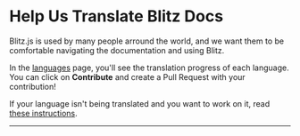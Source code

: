 # Help Us Translate Blitz Docs

Blitz.js is used by many people arround the world, and we want them to be
comfortable navigating the documentation and using Blitz.

In the [languages](/languages) page, you'll see the translation progress
of each language. You can click on **Contribute** and create a Pull
Request with your contribution!

If your language isn't being translated and you want to work on it, read
[these instructions](https://github.com/blitz-js/blitzjs.com-translation/blob/main/README.md).



---

